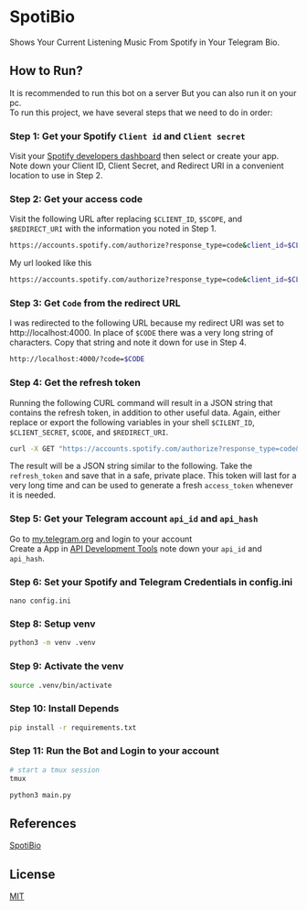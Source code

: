 # SpotiBio
Shows Your Current Listening Music From Spotify in Your Telegram Bio.  

  
## How to Run?
It is recommended to run this bot on a server But you can also run it on your pc.  
To run this project, we have several steps that we need to do in order:

### Step 1: Get your Spotify `Client id` and `Client secret` 
Visit your [Spotify developers dashboard](https://developer.spotify.com/dashboard/applications) then select or create your app. Note down your Client ID, Client Secret, and Redirect URI in a convenient location to use in Step 2.

### Step 2: Get your access code
Visit the following URL after replacing `$CLIENT_ID`, `$SCOPE`, and `$REDIRECT_URI` with the information you noted in Step 1.

```bash
https://accounts.spotify.com/authorize?response_type=code&client_id=$CLIENT_ID&scope=$SCOPE&redirect_uri=$REDIRECT_URI
```

My url looked like this

```bash
https://accounts.spotify.com/authorize?response_type=code&client_id=$CLIENT_ID&scope=user-read-currently-playing&redirect_uri=http://localhost:4000
```

### Step 3: Get `Code` from the redirect URL
I was redirected to the following URL because my redirect URI was set to http://localhost:4000. In place of `$CODE` there was a very long string of characters. Copy that string and note it down for use in Step 4.

```bash
http://localhost:4000/?code=$CODE
```

### Step 4: Get the refresh token
Running the following CURL command will result in a JSON string that contains the refresh token, in addition to other useful data. Again, either replace or export the following variables in your shell `$CILENT_ID`, `$CLIENT_SECRET`, `$CODE`, and `$REDIRECT_URI`.

```bash
curl -X GET "https://accounts.spotify.com/authorize?response_type=code&client_id=$CLIENT_ID&client_secret=$CLIENT_SECRET&scope=user-read-currently-playing&redirect_uri=$REDIRECT_URI"
```

The result will be a JSON string similar to the following. Take the `refresh_token` and save that in a safe, private place. This token will last for a very long time and can be used to generate a fresh `access_token` whenever it is needed.

### Step 5: Get your Telegram account `api_id` and `api_hash`
Go to [my.telegram.org](https://my.telegram.org) and login to your account  
Create a App in [API Development Tools](https://my.telegram.org/apps) note down your `api_id` and `api_hash`.

### Step 6: Set your Spotify and Telegram Credentials in config.ini
```
nano config.ini
```
### Step 8: Setup venv
```bash
python3 -m venv .venv
```
### Step 9: Activate the venv
```bash
source .venv/bin/activate
```
### Step 10: Install Depends
```bash
pip install -r requirements.txt
```
### Step 11: Run the Bot and Login to your account
```bash
# start a tmux session
tmux

python3 main.py
```

## References

[SpotiBio](https://github.com/pooriaanv/spotibio)

## License

[MIT](https://choosealicense.com/licenses/mit/)
